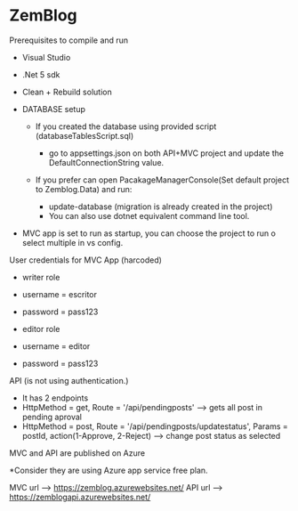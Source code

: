 # ZemBlog

Prerequisites to compile and run

- Visual Studio
- .Net 5 sdk
- Clean + Rebuild solution
- DATABASE setup
  - If you created the database using provided script (databaseTablesScript.sql)
    - go to appsettings.json on both API+MVC project and update the DefaultConnectionString value.
    
  - If you prefer can open PacakageManagerConsole(Set default project to Zemblog.Data) and run:
      - update-database (migration is already created in the project)
      * You can also use dotnet equivalent command line tool.
  
- MVC app is set to run as startup, you can choose the project to run o select multiple in vs config.

User credentials for MVC App (harcoded)
- writer role
 - username = escritor
 - password = pass123
 
- editor role
 - username = editor
 - password = pass123

 API (is not using authentication.)
 - It has 2 endpoints 
  - HttpMethod = get, Route = '/api/pendingposts' --> gets all post in pending aproval
  - HttpMethod = post, Route = '/api/pendingposts/updatestatus', Params = postId, action(1-Approve, 2-Reject) --> change post status as selected
  
MVC and API are published on Azure
 
 *Consider they are using Azure app service free plan.
 
 MVC url --> https://zemblog.azurewebsites.net/
 API url --> https://zemblogapi.azurewebsites.net/
